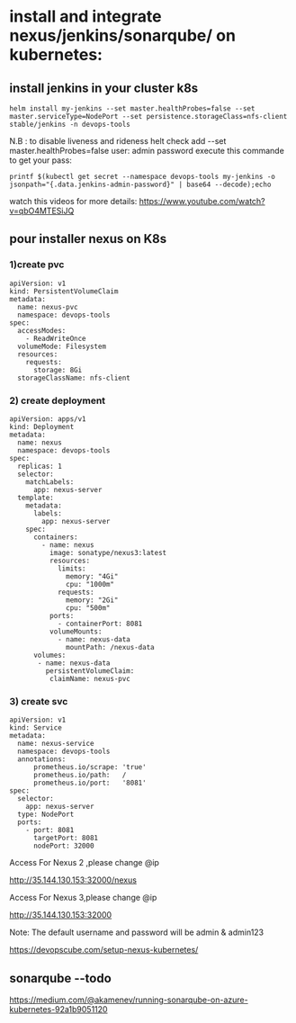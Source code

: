# install and integrate nexus/jenkins/sonarqube/ on kubernetes:

## install jenkins in your cluster k8s

```
helm install my-jenkins --set master.healthProbes=false --set master.serviceType=NodePort --set persistence.storageClass=nfs-client stable/jenkins -n devops-tools
```

N.B : to disable liveness and rideness helt check add --set master.healthProbes=false
 user: admin
 password execute this commande to get your pass: 
 ```
 printf $(kubectl get secret --namespace devops-tools my-jenkins -o jsonpath="{.data.jenkins-admin-password}" | base64 --decode);echo
```

watch this videos for more details: https://www.youtube.com/watch?v=qbO4MTESiJQ

## pour installer nexus on K8s

### 1)create pvc
```
apiVersion: v1
kind: PersistentVolumeClaim
metadata:
  name: nexus-pvc
  namespace: devops-tools
spec:
  accessModes:
    - ReadWriteOnce
  volumeMode: Filesystem
  resources:
    requests:
      storage: 8Gi
  storageClassName: nfs-client
```
### 2) create deployment

```
apiVersion: apps/v1
kind: Deployment
metadata:
  name: nexus
  namespace: devops-tools
spec:
  replicas: 1
  selector:
    matchLabels:
      app: nexus-server
  template:
    metadata:
      labels:
        app: nexus-server
    spec:
      containers:
        - name: nexus
          image: sonatype/nexus3:latest
          resources:
            limits:
              memory: "4Gi"
              cpu: "1000m"
            requests:
              memory: "2Gi"
              cpu: "500m"
          ports:
            - containerPort: 8081
          volumeMounts:
            - name: nexus-data
              mountPath: /nexus-data
      volumes:
       - name: nexus-data
         persistentVolumeClaim:
          claimName: nexus-pvc
```
### 3) create svc

```
apiVersion: v1
kind: Service
metadata:
  name: nexus-service
  namespace: devops-tools
  annotations:
      prometheus.io/scrape: 'true'
      prometheus.io/path:   /
      prometheus.io/port:   '8081'
spec:
  selector:
    app: nexus-server
  type: NodePort
  ports:
    - port: 8081
      targetPort: 8081
      nodePort: 32000
```
Access For Nexus 2 ,please change @ip

http://35.144.130.153:32000/nexus

Access For Nexus 3,please change @ip

http://35.144.130.153:32000

Note: The default username and password will be admin & admin123

https://devopscube.com/setup-nexus-kubernetes/

## sonarqube --todo
https://medium.com/@akamenev/running-sonarqube-on-azure-kubernetes-92a1b9051120
